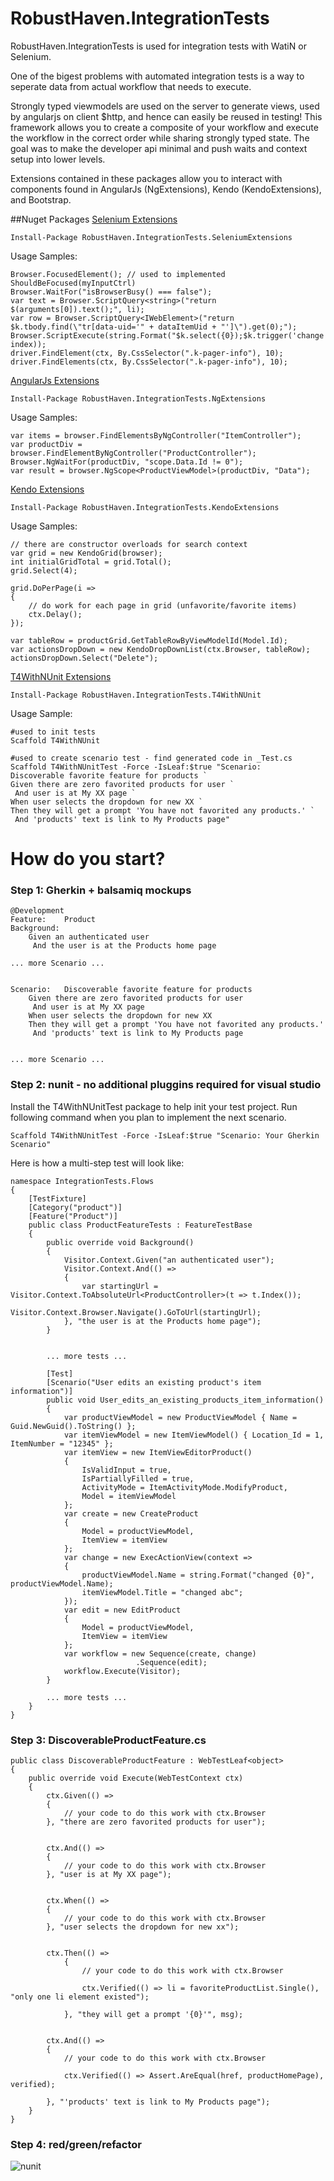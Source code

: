 RobustHaven.IntegrationTests
============================

RobustHaven.IntegrationTests is used for integration tests with WatiN or Selenium.

One of the bigest problems with automated integration tests is a way to seperate data from actual workflow that needs to execute.

Strongly typed viewmodels are used on the server to generate views, used by angularjs on client $http, and hence can easily be reused in testing!
This framework allows you to create a composite of your workflow and execute the workflow in the correct order while sharing strongly typed state.
The goal was to make the developer api minimal and push waits and context setup into lower levels.


Extensions contained in these packages allow you to interact with components found in AngularJs (NgExtensions), Kendo (KendoExtensions), and Bootstrap.


##Nuget Packages
[Selenium Extensions](http://www.nuget.org/packages/RobustHaven.IntegrationTests.SeleniumExtensions/)  

	Install-Package RobustHaven.IntegrationTests.SeleniumExtensions 

Usage Samples:

	Browser.FocusedElement(); // used to implemented ShouldBeFocused(myInputCtrl)
	Browser.WaitFor("isBrowserBusy() === false");
	var text = Browser.ScriptQuery<string>("return $(arguments[0]).text();", li);
	var row = Browser.ScriptQuery<IWebElement>("return $k.tbody.find(\"tr[data-uid='" + dataItemUid + "']\").get(0);");
	Browser.ScriptExecute(string.Format("$k.select({0});$k.trigger('change');", index));
	driver.FindElement(ctx, By.CssSelector(".k-pager-info"), 10);
	driver.FindElements(ctx, By.CssSelector(".k-pager-info"), 10);

	
	
[AngularJs Extensions](http://www.nuget.org/packages/RobustHaven.IntegrationTests.NgExtensions/)  

	Install-Package RobustHaven.IntegrationTests.NgExtensions 


Usage Samples: 
	
	var items = browser.FindElementsByNgController("ItemController");
	var productDiv = browser.FindElementByNgController("ProductController");
	Browser.NgWaitFor(productDiv, "scope.Data.Id != 0");
	var result = browser.NgScope<ProductViewModel>(productDiv, "Data");
	
	
[Kendo Extensions](http://www.nuget.org/packages/RobustHaven.IntegrationTests.KendoExtensions/)  

	Install-Package RobustHaven.IntegrationTests.KendoExtensions 
	
Usage Samples:

	// there are constructor overloads for search context
	var grid = new KendoGrid(browser);
	int initialGridTotal = grid.Total();
	grid.Select(4);
	
	grid.DoPerPage(i =>
	{	
		// do work for each page in grid (unfavorite/favorite items)
		ctx.Delay();
	});
			
	var tableRow = productGrid.GetTableRowByViewModelId(Model.Id);
	var actionsDropDown = new KendoDropDownList(ctx.Browser, tableRow);
	actionsDropDown.Select("Delete");
	
	

	
[T4WithNUnit Extensions](http://www.nuget.org/packages/RobustHaven.IntegrationTests.T4WithNUnit/)  

	Install-Package RobustHaven.IntegrationTests.T4WithNUnit
	

Usage Sample:

	#used to init tests
	Scaffold T4WithNUnit
	
	#used to create scenario test - find generated code in _Test.cs
	Scaffold T4WithNUnitTest -Force -IsLeaf:$true "Scenario:	Discoverable favorite feature for products `
	Given there are zero favorited products for user `
	 And user is at My XX page `
	When user selects the dropdown for new XX `
	Then they will get a prompt 'You have not favorited any products.' `
	 And 'products' text is link to My Products page" 
	 
	
	
	

	
# How do you start?
	
###  Step 1: Gherkin + balsamiq mockups

	@Development
	Feature:	Product
	Background:
		Given an authenticated user
		 And the user is at the Products home page

	... more Scenario ...
		 
		 
	Scenario:	Discoverable favorite feature for products
		Given there are zero favorited products for user
		 And user is at My XX page
		When user selects the dropdown for new XX
		Then they will get a prompt 'You have not favorited any products.'
		 And 'products' text is link to My Products page
		 
		 
	... more Scenario ...




### Step 2: nunit - no additional pluggins required for visual studio

Install the T4WithNUnitTest package to help init your test project.
Run following command when you plan to implement the next scenario.
	
	
	Scaffold T4WithNUnitTest -Force -IsLeaf:$true "Scenario: Your Gherkin Scenario"
	

Here is how a multi-step test will look like:
	
	namespace IntegrationTests.Flows
	{
		[TestFixture]
		[Category("product")]
		[Feature("Product")]
		public class ProductFeatureTests : FeatureTestBase
		{
			public override void Background()
			{
				Visitor.Context.Given("an authenticated user");
				Visitor.Context.And(() =>
				{
					var startingUrl = Visitor.Context.ToAbsoluteUrl<ProductController>(t => t.Index());
					Visitor.Context.Browser.Navigate().GoToUrl(startingUrl);
				}, "the user is at the Products home page");
			}


			... more tests ...

			[Test]
			[Scenario("User edits an existing product's item information")]
			public void User_edits_an_existing_products_item_information()
			{
				var productViewModel = new ProductViewModel { Name = Guid.NewGuid().ToString() };
				var itemViewModel = new ItemViewModel() { Location_Id = 1, ItemNumber = "12345" };
				var itemView = new ItemViewEditorProduct()
				{
					IsValidInput = true,
					IsPartiallyFilled = true,
					ActivityMode = ItemActivityMode.ModifyProduct,
					Model = itemViewModel
				};
				var create = new CreateProduct
				{
					Model = productViewModel,
					ItemView = itemView
				};
				var change = new ExecActionView(context =>
				{
					productViewModel.Name = string.Format("changed {0}", productViewModel.Name);
					itemViewModel.Title = "changed abc";
				});
				var edit = new EditProduct
				{
					Model = productViewModel,
					ItemView = itemView
				};
				var workflow = new Sequence(create, change)
								.Sequence(edit);
				workflow.Execute(Visitor);
			}

			... more tests ...
		}
	}

	
	
### Step 3:  DiscoverableProductFeature.cs

	public class DiscoverableProductFeature : WebTestLeaf<object>
	{
		public override void Execute(WebTestContext ctx)
		{
			ctx.Given(() =>
			{
				// your code to do this work with ctx.Browser
			}, "there are zero favorited products for user");


			ctx.And(() =>
			{
				// your code to do this work with ctx.Browser
			}, "user is at My XX page");


			ctx.When(() =>
			{
				// your code to do this work with ctx.Browser
			}, "user selects the dropdown for new xx");

 
			ctx.Then(() =>
				{ 
					// your code to do this work with ctx.Browser
				
					ctx.Verified(() => li = favoriteProductList.Single(), "only one li element existed");
  
				}, "they will get a prompt '{0}'", msg);


			ctx.And(() =>
			{ 
				// your code to do this work with ctx.Browser
			
				ctx.Verified(() => Assert.AreEqual(href, productHomePage), verified);

			}, "'products' text is link to My Products page");
		}
	}

	
### Step 4: red/green/refactor
![nunit](https://raw.github.com/leblancmeneses/RobustHaven.IntegrationTests/master/Docs/nunit.JPG)
